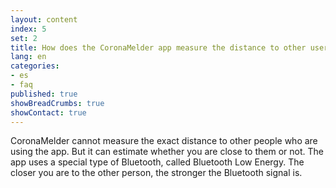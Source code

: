 ```yaml
---
layout: content
index: 5
set: 2
title: How does the CoronaMelder app measure the distance to other users of the app?
lang: en
categories:
- es
- faq
published: true
showBreadCrumbs: true
showContact: true
---
```


CoronaMelder cannot measure the exact distance to other people who are using the app. But it can estimate whether you are close to them or not.
The app uses a special type of Bluetooth, called Bluetooth Low Energy. The closer you are to the other person, the stronger the Bluetooth signal is.


